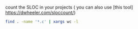 
count the SLOC in your projects ( you can also use [this tool] https://dwheeler.com/sloccount/)
```bash
find . -name '*.c' | xargs wc -l
```
